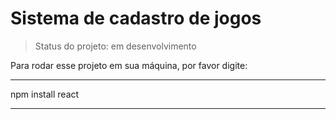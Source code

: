 # Sistema de cadastro de jogos #

> Status do projeto: em desenvolvimento

Para rodar esse projeto em sua máquina, por favor digite:
***
npm install react
***
